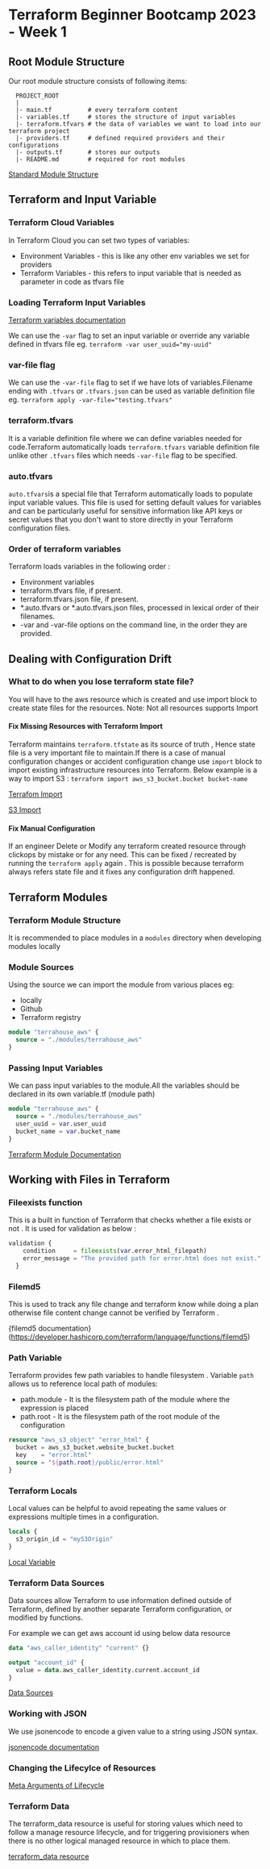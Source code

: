 # Terraform Beginner Bootcamp 2023 - Week 1

## Root Module Structure

Our root module structure consists of following items:

```
  PROJECT_ROOT
  | 
  |- main.tf          # every terraform content
  |- variables.tf     # stores the structure of input variables
  |- terraform.tfvars # the data of variables we want to load into our terraform project
  |- providers.tf     # defined required providers and their configurations
  |- outputs.tf       # stores our outputs
  |- README.md        # required for root modules

```

[Standard Module Structure](https://developer.hashicorp.com/terraform/language/modules/develop/structure)

## Terraform and Input Variable

### Terraform Cloud Variables

In Terraform Cloud you can set two types of variables:
 - Environment Variables - this is like any other env variables we set for providers
 - Terraform Variables - this refers to input variable that is needed as parameter in code as tfvars file

### Loading Terraform Input Variables

[Terraform variables documentation](https://developer.hashicorp.com/terraform/language/values/variables)

We can use the `-var` flag to set an input variable or override any variable defined in tfvars file eg. `terraform -var user_uuid="my-uuid"`

### var-file flag

We can use the `-var-file` flag to set if we have lots of variables.Filename ending with `.tfvars` or `.tfvars.json` can be used as variable definition file 
eg. `terraform apply -var-file="testing.tfvars"`

### terraform.tfvars

It is a variable definition file where we can define variables needed for code.Terraform automatically loads `terraform.tfvars` variable definition file unlike other `.tfvars` files which needs `-var-file` flag to be specified.

### auto.tfvars

 `auto.tfvars`is a special file that Terraform automatically loads to populate input variable values. This file is used for setting default values for variables and can be particularly useful for sensitive information like API keys or secret values that you don't want to store directly in your Terraform configuration files.

### Order of terraform variables

Terraform loads variables in the following order :
- Environment variables
- terraform.tfvars file, if present.
- terraform.tfvars.json file, if present.
- *.auto.tfvars or *.auto.tfvars.json files, processed in lexical order of their filenames.
- -var and -var-file options on the command line, in the order they are provided.

## Dealing with Configuration Drift

### What to do when you lose terraform state file?

You will have to the aws resource which is created and use import block to create state files for the resources.
Note: Not all resources supports Import

#### Fix Missing Resources with Terraform Import

Terraform maintains `terraform.tfstate` as its source of truth , Hence state file is a very important file to maintain.If there is a case of manual configuration changes or accident configuration change use `import` block to import existing infrastructure resources into Terraform. Below example is a way to import S3 :
`terraform import aws_s3_bucket.bucket bucket-name`

[Terrafom Import](https://developer.hashicorp.com/terraform/cli/import)

[S3 Import](https://registry.terraform.io/providers/hashicorp/aws/latest/docs/resources/s3_bucket#import)

#### Fix Manual Configuration

If an engineer Delete or Modify any terraform created resource through clickops by mistake or for any need. This can be fixed / recreated by running the `terraform apply` again . This is possible because terraform always refers state file and it fixes any configuration drift happened.

## Terraform Modules

### Terraform Module Structure

It is recommended to place modules in a `modules` directory when developing modules locally

### Module Sources

Using the source we can import the module from various places eg:
- locally
- Github
- Terraform registry

```tf
module "terrahouse_aws" {
  source = "./modules/terrahouse_aws"
}
```

### Passing Input Variables

We can pass input variables to the module.All the variables should be declared in its own variable.tf (module path)

```tf
module "terrahouse_aws" {
  source = "./modules/terrahouse_aws"
  user_uuid = var.user_uuid
  bucket_name = var.bucket_name
}
```
[Terraform Module Documentation](https://developer.hashicorp.com/terraform/language/modules/sources#local-paths)

## Working with Files in Terraform

### Fileexists function 

This is a built in function of Terraform that checks whether a file exists or not . It is used for validation as below :

```tf
validation {
    condition     = fileexists(var.error_html_filepath)
    error_message = "The provided path for error.html does not exist."
  }
```

### Filemd5

This is used to track any file change and terraform know while doing a plan otherwise file content change cannot be verified by Terraform .

{filemd5 documentation}(https://developer.hashicorp.com/terraform/language/functions/filemd5)

### Path Variable

Terraform provides few path variables to handle filesystem . Variable `path` allows us to reference local path of modules:

- path.module - It is the filesystem path of the module where the expression is placed
- path.root - It is the filesystem path of the root module of the configuration

```tf
resource "aws_s3_object" "error_html" {
  bucket = aws_s3_bucket.website_bucket.bucket
  key    = "error.html"
  source = "${path.root}/public/error.html"
}
```

### Terraform Locals

Local values can be helpful to avoid repeating the same values or expressions multiple times in a configuration.

```tf
locals {
  s3_origin_id = "myS3Origin"
}
```

[Local Variable](https://developer.hashicorp.com/terraform/language/values/locals)

### Terraform Data Sources

Data sources allow Terraform to use information defined outside of Terraform, defined by another separate Terraform configuration, or modified by functions.

For example we can get aws account id using below data resource 

```tf
data "aws_caller_identity" "current" {}

output "account_id" {
  value = data.aws_caller_identity.current.account_id
}
```

[Data Sources](https://developer.hashicorp.com/terraform/language/data-sources)

### Working with JSON

We use jsonencode to encode a given value to a string using JSON syntax.

[jsonencode documentation](https://developer.hashicorp.com/terraform/language/functions/jsonencode)

### Changing the Lifecylce of Resources

[Meta Arguments of Lifecycle](https://developer.hashicorp.com/terraform/language/meta-arguments/lifecycle)

### Terraform Data

The terraform_data resource is useful for storing values which need to follow a manage resource lifecycle, and for triggering provisioners when there is no other logical managed resource in which to place them.

[terraform_data resource](https://developer.hashicorp.com/terraform/language/resources/terraform-data)